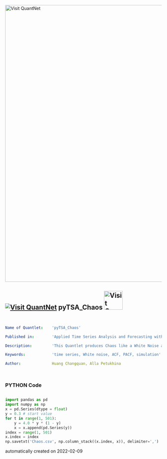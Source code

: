 [<img src="https://github.com/QuantLet/Styleguide-and-FAQ/blob/master/pictures/banner.png" width="888" alt="Visit QuantNet">](http://quantlet.de/)

## [<img src="https://github.com/QuantLet/Styleguide-and-FAQ/blob/master/pictures/qloqo.png" alt="Visit QuantNet">](http://quantlet.de/) **pyTSA_Chaos** [<img src="https://github.com/QuantLet/Styleguide-and-FAQ/blob/master/pictures/QN2.png" width="60" alt="Visit QuantNet 2.0">](http://quantlet.de/)

```yaml


Name of Quantlet:    'pyTSA_Chaos'

Published in:        'Applied Time Series Analysis and Forecasting with Python'

Description:         'This Quantlet produces Chaos like a White Noise and saves in csv file'

Keywords:            'time series, White noise, ACF, PACF, simulation'

Author:              Huang Changquan, Alla Petukhina




```

### PYTHON Code
```python

import pandas as pd
import numpy as np
x = pd.Series(dtype = float)
y = 0.3 # start value
for t in range(1, 501):
    y = 4.0 * y * (1 - y)
    x = x.append(pd.Series(y))
index = range(1, 501)
x.index = index
np.savetxt('Chaos.csv', np.column_stack((x.index, x)), delimiter=',')
```

automatically created on 2022-02-09